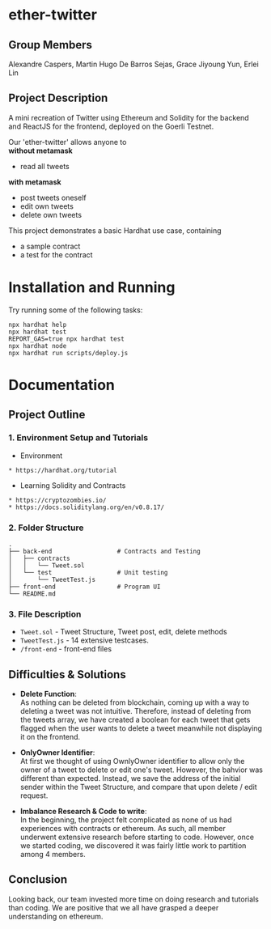 # ether-twitter
## Group Members
Alexandre Caspers, Martin Hugo De Barros Sejas, Grace Jiyoung Yun, Erlei Lin

## Project Description
A mini recreation of Twitter using Ethereum and Solidity for the backend and ReactJS for the frontend, deployed on the Goerli Testnet.

Our 'ether-twitter' allows anyone to\
**without metamask**
* read all tweets

**with metamask**
* post tweets oneself
* edit own tweets
* delete own tweets

This project demonstrates a basic Hardhat use case, containing
* a sample contract
* a test for the contract

# Installation and Running
Try running some of the following tasks:

```shell
npx hardhat help
npx hardhat test
REPORT_GAS=true npx hardhat test
npx hardhat node
npx hardhat run scripts/deploy.js
```

# Documentation

## Project Outline
### 1. Environment Setup and Tutorials
* Environment
```
* https://hardhat.org/tutorial
```
* Learning Solidity and Contracts
```
* https://cryptozombies.io/
* https://docs.soliditylang.org/en/v0.8.17/
```
### 2. Folder Structure
```
.
├── back-end                  # Contracts and Testing
│   ├── contracts
│   │   └── Tweet.sol           
│   └── test                  # Unit testing
│       └── TweetTest.js   
├── front-end                 # Program UI                    
└── README.md
```

### 3. File Description

* ```Tweet.sol``` - Tweet Structure, Tweet post, edit, delete methods
* ```TweetTest.js``` - 14 extensive testcases.
* ``` /front-end ``` - front-end files


## Difficulties & Solutions
* **Delete Function**: \
As nothing can be deleted from blockchain, coming up with a way to deleting a tweet was not intuitive. Therefore, instead of deleting from the tweets array, we have created a boolean for each tweet that gets flagged when the user wants to delete a tweet meanwhile not displaying it on the frontend.

* **OnlyOwner Identifier**: \
At first we thought of using OwnlyOwner identifier to allow only the owner of a tweet to delete or edit one's tweet. However, the bahvior was different than expected. Instead, we save the address of the initial sender within the Tweet Structure, and compare that upon delete / edit request.

* **Imbalance Research & Code to write**: \
In the beginning, the project felt complicated as none of us had experiences with contracts or ethereum. As such, all member underwent extensive research before starting to code. However, once we started coding, we discovered it was fairly little work to partition among 4 members.

## Conclusion
Looking back, our team invested more time on doing research and tutorials than coding. We are positive that we all have grasped a deeper understanding on ethereum.